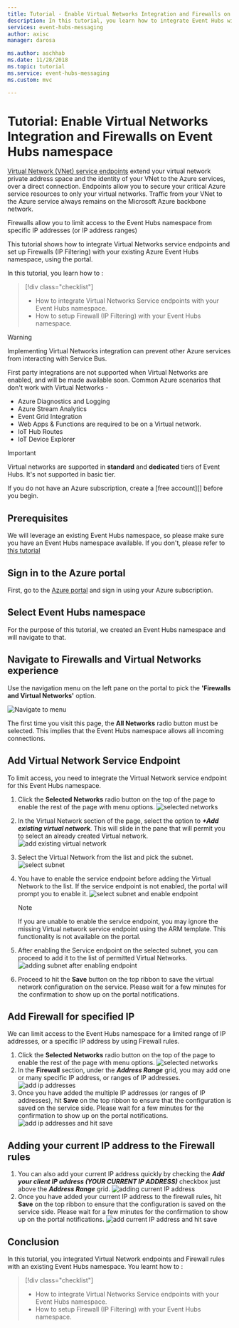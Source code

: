 ```yaml
---
title: Tutorial - Enable Virtual Networks Integration and Firewalls on Event Hubs | Microsoft Docs
description: In this tutorial, you learn how to integrate Event Hubs with Virtual Networks and Firewalls to enable secure access.
services: event-hubs-messaging
author: axisc
manager: darosa

ms.author: aschhab
ms.date: 11/28/2018
ms.topic: tutorial
ms.service: event-hubs-messaging
ms.custom: mvc

---
```


# Tutorial: Enable Virtual Networks Integration and Firewalls on Event Hubs namespace

[Virtual Network (VNet) service endpoints](../virtual-network/virtual-network-service-endpoints-overview.md) extend your virtual network private address space and the identity of your VNet to the Azure services, over a direct connection. Endpoints allow you to secure your critical Azure service resources to only your virtual networks. Traffic from your VNet to the Azure service always remains on the Microsoft Azure backbone network.

Firewalls allow you to limit access to the Event Hubs namespace from specific IP addresses (or IP address ranges)

This tutorial shows how to integrate Virtual Networks service endpoints and set up Firewalls (IP Filtering) with your existing Azure Event Hubs namespace, using the portal.

In this tutorial, you learn how to :
> [!div class="checklist"]
> * How to integrate Virtual Networks Service endpoints with your Event Hubs namespace.
> * How to setup Firewall (IP Filtering) with your Event Hubs namespace.

>[!WARNING]
> Implementing Virtual Networks integration can prevent other Azure services from interacting with Service Bus.
>
> First party integrations are not supported when Virtual Networks are enabled, and will be made available soon.
> Common Azure scenarios that don't work with Virtual Networks -
> * Azure Diagnostics and Logging
> * Azure Stream Analytics
> * Event Grid Integration
> * Web Apps & Functions are required to be on a Virtual network.
> * IoT Hub Routes
> * IoT Device Explorer


> [!IMPORTANT]
> Virtual networks are supported in **standard** and **dedicated** tiers of Event Hubs. It's not supported in basic tier.

If you do not have an Azure subscription, create a [free account][] before you begin.

## Prerequisites

We will leverage an existing Event Hubs namespace, so please make sure you have an Event Hubs namespace available. If you don't, please refer to [this tutorial](./event-hubs-create.md)

## Sign in to the Azure portal

First, go to the [Azure portal][Azure portal] and sign in using your Azure subscription.

## Select Event Hubs namespace

For the purpose of this tutorial, we created an Event Hubs namespace and will navigate to that.

## Navigate to Firewalls and Virtual Networks experience

Use the navigation menu on the left pane on the portal to pick the **'Firewalls and Virtual Networks'** option.

  ![Navigate to menu](./media/event-hubs-tutorial-vnet-and-firewalls/vnet-firewall-landing-page.png)

  The first time you visit this page, the **All Networks** radio button must be selected. This implies that the Event Hubs namespace allows all incoming connections.

## Add Virtual Network Service Endpoint

To limit access, you need to integrate the Virtual Network service endpoint for this Event Hubs namespace.

1. Click the **Selected Networks** radio button on the top of the page to enable the rest of the page with menu options.
  ![selected networks](./media/event-hubs-tutorial-vnet-and-firewalls/vnet-firewall-selecting-selected-networks.png)
2. In the Virtual Network section of the page, select the option to ***+Add existing virtual network***. This will slide in the pane that will permit you to select an already created Virtual network.
  ![add existing virtual network](./media/event-hubs-tutorial-vnet-and-firewalls/vnet-firewall-adding-vnet-from-portal-slide-in-pane.png)
3. Select the Virtual Network from the list and pick the subnet.
   ![select subnet](./media/event-hubs-tutorial-vnet-and-firewalls/vnet-firewall-adding-vnet-from-portal-slide-in-pane-with-subnet-query.png)
4. You have to enable the service endpoint before adding the Virtual Network to the list. If the service endpoint is not enabled, the portal will prompt you to enable it.
  ![select subnet and enable endpoint](./media/event-hubs-tutorial-vnet-and-firewalls/vnet-firewall-adding-vnet-from-portal-slide-in-pane-after-enabling.png)
    > [!NOTE]
    > If you are unable to enable the service endpoint, you may ignore the missing Virtual network service endpoint using the ARM template. This functionality is not available on the portal.

5. After enabling the Service endpoint on the selected subnet, you can proceed to add it to the list of permitted Virtual Networks.
  ![adding subnet after enabling endpoint](./media/event-hubs-tutorial-vnet-and-firewalls/vnet-firewall-adding-vnet-from-portal-slide-in-pane-after-adding.png)

6. Proceed to hit the **Save** button on the top ribbon to save the virtual network configuration on the service. Please wait for a few minutes for the confirmation to show up on the portal notifications.

## Add Firewall for specified IP

We can limit access to the Event Hubs namespace for a limited range of IP addresses, or a specific IP address by using Firewall rules.

1. Click the **Selected Networks** radio button on the top of the page to enable the rest of the page with menu options.
  ![selected networks](./media/event-hubs-tutorial-vnet-and-firewalls/vnet-firewall-selecting-selected-networks.png)
2. In the **Firewall** section, under the ***Address Range*** grid, you may add one or many specific IP address, or ranges of IP addresses.
  ![add ip addresses](./media/event-hubs-tutorial-vnet-and-firewalls/vnet-firewall-adding-firewall.png)
3. Once you have added the multiple IP addresses (or ranges of IP addresses), hit **Save** on the top ribbon to ensure that the configuration is saved on the service side. Please wait for a few minutes for the confirmation to show up on the portal notifications.
  ![add ip addresses and hit save](./media/event-hubs-tutorial-vnet-and-firewalls/vnet-firewall-adding-firewall-hitting-save.png)

## Adding your current IP address to the Firewall rules

1. You can also add your current IP address quickly by checking the ***Add your client IP address (YOUR CURRENT IP ADDRESS)*** checkbox just above the ***Address Range*** grid.
  ![adding current IP address](./media/event-hubs-tutorial-vnet-and-firewalls/vnet-firewall-adding-current-ip-hitting-save.png)
2. Once you have added your current IP address to the firewall rules, hit **Save** on the top ribbon to ensure that the configuration is saved on the service side. Please wait for a few minutes for the confirmation to show up on the portal notifications.
  ![add current IP address and hit save](./media/event-hubs-tutorial-vnet-and-firewalls/vnet-firewall-adding-current-ip-hitting-save-after-saving.png)

## Conclusion

In this tutorial, you integrated Virtual Network endpoints and Firewall rules with an existing Event Hubs namespace. You learnt how to :
> [!div class="checklist"]
> * How to integrate Virtual Networks Service endpoints with your Event Hubs namespace.
> * How to setup Firewall (IP Filtering) with your Event Hubs namespace.


[Azure portal]: https://portal.azure.com/